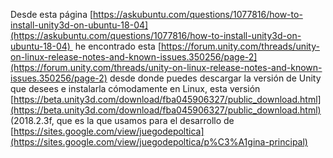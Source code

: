 Desde esta página [https://askubuntu.com/questions/1077816/how-to-install-unity3d-on-ubuntu-18-04](https://askubuntu.com/questions/1077816/how-to-install-unity3d-on-ubuntu-18-04)  he encontrado esta [https://forum.unity.com/threads/unity-on-linux-release-notes-and-known-issues.350256/page-2](https://forum.unity.com/threads/unity-on-linux-release-notes-and-known-issues.350256/page-2) desde donde puedes descargar la versión de Unity que desees e instalarla cómodamente en Linux, esta versión [https://beta.unity3d.com/download/fba045906327/public_download.html](https://beta.unity3d.com/download/fba045906327/public_download.html) (2018.2.3f, que es la que usamos para el desarrollo de [https://sites.google.com/view/juegodepoltica](https://sites.google.com/view/juegodepoltica/p%C3%A1gina-principal)

